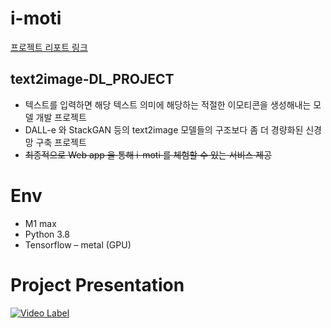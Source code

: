 # i-moti
[프로젝트 리포트 링크](https://ruo-ds.notion.site/i-moti-text2image-7611a9c4ff204e91a178a54feb87cc7b)
## text2image-DL_PROJECT
-	텍스트를 입력하면 해당 텍스트 의미에 해당하는 적절한 이모티콘을 생성해내는 모델 개발 프로젝트
-	DALL-e 와 StackGAN 등의 text2image 모델들의 구조보다 좀 더 경량화된 신경망 구축 프로젝트
-	~~최종적으로 Web app 을 통해 i-moti 를 체험할 수 있는 서비스 제공~~

# Env
-	M1 max
-	Python 3.8
-	Tensorflow – metal (GPU)

# Project Presentation
[![Video Label](http://img.youtube.com/vi/PnMkgFXcUi4/0.jpg)](https://youtu.be/PnMkgFXcUi4)


